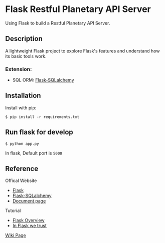 # Flask Restful Planetary API Server

Using Flask to build a Restful Planetary API Server.

## Description

A lightweight Flask project to explore Flask's features and understand how its basic tools work. 

### Extension:
- SQL ORM: [Flask-SQLalchemy](http://flask-sqlalchemy.pocoo.org/2.1/)

## Installation

Install with pip:
```
$ pip install -r requirements.txt
```

## Run flask for develop
```
$ python app.py
```
In flask, Default port is `5000`

## Reference

Offical Website

- [Flask](http://flask.pocoo.org/)
- [Flask-SQLalchemy](http://flask-sqlalchemy.pocoo.org/2.1/)
- [Document page](https://documenter.getpostman.com/view/20040254/UzJFudk4)

Tutorial

- [Flask Overview](https://www.slideshare.net/maxcnunes1/flask-python-16299282)
- [In Flask we trust](http://igordavydenko.com/talks/ua-pycon-2012.pdf)

[Wiki Page](https://github.com/tsungtwu/flask-example/wiki)

